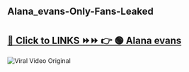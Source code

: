 
 ## Alana_evans-Only-Fans-Leaked

# <h2><a href="https://clipsfans.com/Alana_evans&ref=git">🔗 Click to LINKS ⏩⏩ 👉 🟢 Alana evans </a></h2>

<a href="https://clipsfans.com/Alana_evans&ref=git" rel="nofollow" data-target="animated-image.originalLink"><img src="https://i.ibb.co.com/xMMVF88/686577567.gif" alt="Viral Video Original" style="max-width: 100%; display: inline-block;" data-target="animated-image.originalImage"></a>
